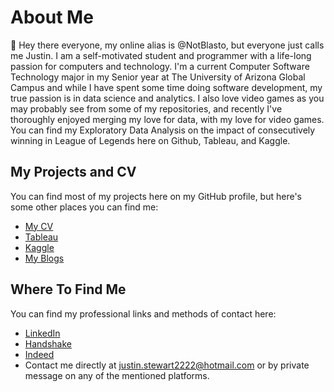  # About Me
 👋 Hey there everyone, my online alias is @NotBlasto, but everyone just calls me Justin. I am a self-motivated student and programmer with a life-long passion for computers and technology. I'm a current Computer Software Technology 
 major in my Senior year at The University of Arizona Global Campus and while I have spent some time doing software development, my true passion is in data science and analytics.
 I also love video games as you may probably see from some of my repositories, and recently I've thoroughly enjoyed merging my love for data, with my love for video games.
 You can find my Exploratory Data Analysis on the impact of consecutively winning in League of Legends here on Github, Tableau, and Kaggle.
 

## My Projects and CV
You can find most of my projects here on my GitHub profile, but here's some other places you can find me:
- [My CV](https://drive.google.com/file/d/1rQeICC2ICLumxAMnzh7gM9Jc5QR7WtYf/view?usp=sharing)
- [Tableau](https://public.tableau.com/app/profile/justin.stewart3367)
- [Kaggle](https://www.kaggle.com/blastokaggle/code)
- [My Blogs](https://cpt307justinstewart.blogspot.com/)

## Where To Find Me
You can find my professional links and methods of contact here:
- [LinkedIn](https://www.linkedin.com/in/justin-stewart-a0ba0b237/)
- [Handshake](https://app.joinhandshake.com/stu/users/40181005)
- [Indeed](https://my.indeed.com/resume?hl=en&co=US&from=gnav-messaging--messaging-webapp)
-  Contact me directly at justin.stewart2222@hotmail.com or by private message on any of the mentioned platforms.
<!---
NotBlasto/NotBlasto is a ✨ special ✨ repository because its `README.md` (this file) appears on your GitHub profile.
You can click the Preview link to take a look at your changes.
--->
